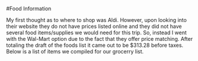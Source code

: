 #Food Information

My first thought as to where to shop was Aldi.
However, upon looking into their website they do not have prices listed online and they did not have several food items/supplies we would need for this trip. So, instead I went with the Wal-Mart option due to the fact that they offer price matching.
After totaling the draft of the foods list it came out to be $313.28 before taxes.
Below is a list of items we compiled for our grocerry list.

